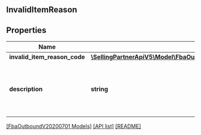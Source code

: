 ## InvalidItemReason

## Properties

Name | Type | Description | Notes
------------ | ------------- | ------------- | -------------
**invalid_item_reason_code** | [**\SellingPartnerApiV5\Model\FbaOutboundV20200701\InvalidItemReasonCode**](InvalidItemReasonCode.md) |  |
**description** | **string** | A human readable description of the invalid item reason code. |

[[FbaOutboundV20200701 Models]](../) [[API list]](../../Api) [[README]](../../../README.md)
